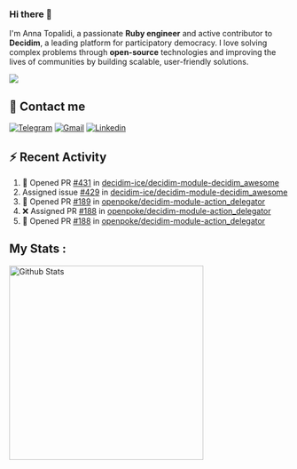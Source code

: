 ### Hi there 👋

I'm Anna Topalidi, a passionate **Ruby engineer** and active contributor to **Decidim**, a leading platform for participatory democracy. I love solving complex problems through **open-source** technologies and improving the lives of communities by building scalable, user-friendly solutions.

<img src="https://komarev.com/ghpvc/?username=antopalidi&color=blueviolet&style=for-the-badge">

## 📩 Contact me 
[![Telegram](https://img.shields.io/badge/Telegram-2CA5E0?style=for-the-badge&logo=telegram&logoColor=white)](https://t.me/anna_top)
[![Gmail](https://img.shields.io/badge/email-D14836?style=for-the-badge&logo=gmail&logoColor=white)](mailto:topalididev@gmail.com)
[![Linkedin](https://img.shields.io/badge/LinkedIn-0077B5?style=for-the-badge&logo=linkedin&logoColor=white)](https://www.linkedin.com/in/topalidi/)
<!-- [![Codewars](https://img.shields.io/badge/Codewars-B1361E?style=for-the-badge&logo=Codewars&logoColor=white)](https://www.codewars.com/users/antopalidi) -->

## :zap: Recent Activity

<!--START_SECTION:activity-->
1. 💪 Opened PR [#431](undefined) in [decidim-ice/decidim-module-decidim_awesome](https://github.com/decidim-ice/decidim-module-decidim_awesome)
2.  Assigned issue [#429](https://github.com/decidim-ice/decidim-module-decidim_awesome/issues/429) in [decidim-ice/decidim-module-decidim_awesome](https://github.com/decidim-ice/decidim-module-decidim_awesome)
3. 💪 Opened PR [#189](undefined) in [openpoke/decidim-module-action_delegator](https://github.com/openpoke/decidim-module-action_delegator)
4. ❌ Assigned PR [#188](undefined) in [openpoke/decidim-module-action_delegator](https://github.com/openpoke/decidim-module-action_delegator)
5. 💪 Opened PR [#188](undefined) in [openpoke/decidim-module-action_delegator](https://github.com/openpoke/decidim-module-action_delegator)
<!--END_SECTION:activity-->

## My Stats :
<!--
<img alt="activity" src="https://streak-stats.demolab.com?user=antopalidi" />
-->
<div>
<img align="top" width="350px" alt="Github Stats" src="https://github-readme-stats-git-master-antopalidis-projects.vercel.app/api?username=antopalidi&count_private=true&show_icons=true&hide_border=true" />
<!-- <img align="top" alt="top langs" src="https://github-readme-stats-git-master-antopalidis-projects.vercel.app/api/top-langs/?username=antopalidi&layout=compact" />
 </div> -->

<!--
**antopalidi/antopalidi** is a ✨ _special_ ✨ repository because its `README.md` (this file) appears on your GitHub profile.
-->
